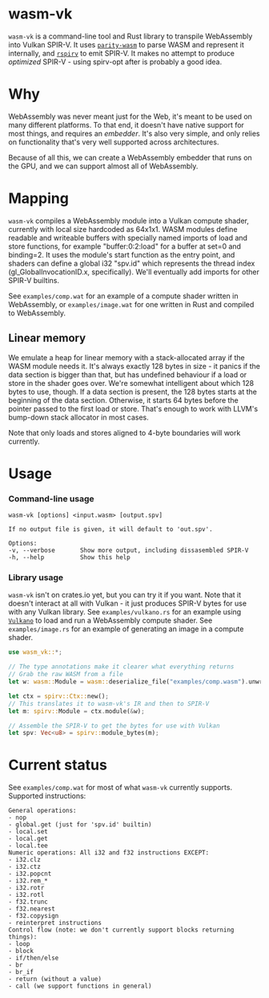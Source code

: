 # wasm-vk
`wasm-vk` is a command-line tool and Rust library to transpile WebAssembly into Vulkan SPIR-V.
It uses [`parity-wasm`](https://crates.io/crates/parity-wasm) to parse WASM and represent it internally,
and [`rspirv`](https://crates.io/crates/rspirv) to emit SPIR-V.
It makes no attempt to produce *optimized* SPIR-V - using spirv-opt after is probably a good idea.

# Why
WebAssembly was never meant just for the Web, it's meant to be used on many different platforms.
To that end, it doesn't have native support for most things, and requires an *embedder*.
It's also very simple, and only relies on functionality that's very well supported across architectures.

Because of all this, we can create a WebAssembly embedder that runs on the GPU, and we can support almost all of WebAssembly.

# Mapping
`wasm-vk` compiles a WebAssembly module into a Vulkan compute shader, currently with local size hardcoded as 64x1x1.
WASM modules define readable and writeable buffers with specially named imports of load and store functions, for example "buffer:0:2:load" for a buffer at set=0 and binding=2.
It uses the module's start function as the entry point, and shaders can define a global i32 "spv.id" which represents the thread index (gl_GlobalInvocationID.x, specifically).
We'll eventually add imports for other SPIR-V builtins.

See `examples/comp.wat` for an example of a compute shader written in WebAssembly, or `examples/image.wat` for one written in Rust and compiled to WebAssembly.

## Linear memory
We emulate a heap for linear memory with a stack-allocated array if the WASM module needs it.
It's always exactly 128 bytes in size - it panics if the data section is bigger than that, but has undefined behaviour if a load or store in the shader goes over.
We're somewhat intelligent about which 128 bytes to use, though. If a data section is present, the 128 bytes starts at the beginning of the data section.
Otherwise, it starts 64 bytes before the pointer passed to the first load or store.
That's enough to work with LLVM's bump-down stack allocator in most cases.

Note that only loads and stores aligned to 4-byte boundaries will work currently.

# Usage
### Command-line usage
```
wasm-vk [options] <input.wasm> [output.spv]

If no output file is given, it will default to 'out.spv'.

Options:
-v, --verbose       Show more output, including dissasembled SPIR-V
-h, --help          Show this help
```

### Library usage
`wasm-vk` isn't on crates.io yet, but you can try it if you want.
Note that it doesn't interact at all with Vulkan - it just produces SPIR-V bytes for use with any Vulkan library.
See `examples/vulkano.rs` for an example using [`Vulkano`](https://crates.io/crates/vulkano) to load and run a WebAssembly compute shader.
See `examples/image.rs` for an example of generating an image in a compute shader.

```rust
use wasm_vk::*;

// The type annotations make it clearer what everything returns
// Grab the raw WASM from a file
let w: wasm::Module = wasm::deserialize_file("examples/comp.wasm").unwrap();

let ctx = spirv::Ctx::new();
// This translates it to wasm-vk's IR and then to SPIR-V
let m: spirv::Module = ctx.module(&w);

// Assemble the SPIR-V to get the bytes for use with Vulkan
let spv: Vec<u8> = spirv::module_bytes(m);
```

# Current status
See `examples/comp.wat` for most of what `wasm-vk` currently supports.
Supported instructions:
```
General operations:
- nop
- global.get (just for 'spv.id' builtin)
- local.set
- local.get
- local.tee
Numeric operations: All i32 and f32 instructions EXCEPT:
- i32.clz
- i32.ctz
- i32.popcnt
- i32.rem_*
- i32.rotr
- i32.rotl
- f32.trunc
- f32.nearest
- f32.copysign
- reinterpret instructions
Control flow (note: we don't currently support blocks returning things):
- loop
- block
- if/then/else
- br
- br_if
- return (without a value)
- call (we support functions in general)
```
